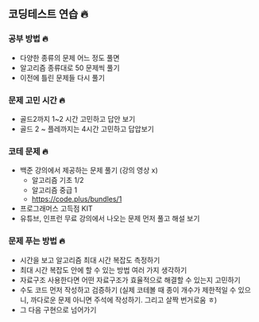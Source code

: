 ## 코딩테스트 연습 🔥

### 공부 방법 🔥
 - 다양한 종류의 문제 어느 정도 풀면
 - 알고리즘 종류대로 50 문제씩 풀기
 - 이전에 틀린 문제들 다시 풀기

### 문제 고민 시간 🔥
 - 골드2까지 1~2 시간 고민하고 답안 보기
 - 골드 2 ~ 플레까지는 4시간 고민하고 답압보기

### 코테 문제 🔥
 - 백준 강의에서 제공하는 문제 풀기 (강의 영상 x)
   - 알고리즘 기초 1/2
   - 알고리즘 중급 1
   - https://code.plus/bundles/1
 - 프로그래머스 고득점 KIT
 - 유튜브, 인프런 무료 강의에서 나오는 문제 먼저 풀고 해설 보기


### 문제 푸는 방법 🔥
 - 시간을 보고 알고리즘 최대 시간 복잡도 측정하기
 - 최대 시간 복잡도 안에 할 수 있는 방법 여러 가지 생각하기
 - 자료구조 사용한다면 어떤 자료구조가 효율적으로 해결할 수 있는지 고민하기
 - 수도 코드 먼저 작성하고 검증하기 (실제 코테볼 때 종이 개수가 제한적일 수 있으니, 까다로운 문제 아니면 주석에 작성하기. 그리고 살짝 번거로움 ㅎ)
 - 그 다음 구현으로 넘어가기
